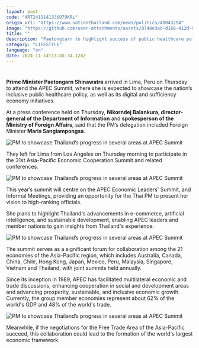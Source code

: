 ```yaml
---
layout: post
code: "ART2411141336O7OKRL"
origin_url: "https://www.nationthailand.com/news/politics/40043294"
image: "https://github.com/user-attachments/assets/8748e3ad-d166-412d-926d-3b7ef490d9db"
title: ""
description: "Paetongtarn to highlight success of public healthcare policy, AI and ecommerce"
category: "LIFESTYLE"
language: "en"
date: 2024-11-14T13:45:34.128Z
---
```


# 











**Prime Minister Paetongarn Shinawatra** arrived in Lima, Peru on Thursday to attend the APEC Summit, where she is expected to showcase the nation’s inclusive public healthcare policy, as well as its digital and sufficiency economy initiatives.

At a press conference held on Thursday, **Nikorndej Balankura, director-general of the Department of Information** and **spokesperson of the Ministry of Foreign Affairs**, said that the PM’s delegation included Foreign Minister **Maris Sangiampongsa**.

  ![PM to showcase Thailand’s progress in several areas at APEC Summit](https://media.nationthailand.com/uploads/images/contents/w1024/2024/11/zhSDXDnAVaYuC6xefX2y.webp?x-image-process=style/lg-webp)

They left for Lima from Los Angeles on Thursday morning to participate in the 31st Asia-Pacific Economic Cooperation Summit and related conferences.

  ![PM to showcase Thailand’s progress in several areas at APEC Summit](https://github.com/user-attachments/assets/b7afcfaf-0747-4118-ac6c-304719f2c39b)

This year’s summit will centre on the APEC Economic Leaders' Summit, and Informal Meetings, providing an opportunity for the Thai PM to present her vision to high-ranking officials.

She plans to highlight Thailand's advancements in e-commerce, artificial intelligence, and sustainable development, enabling APEC leaders and member nations to gain insights from Thailand's experience.

  ![PM to showcase Thailand’s progress in several areas at APEC Summit](https://github.com/user-attachments/assets/7c41746d-99bd-4288-ab31-73b9b00c03a4)

The summit serves as a significant forum for collaboration among the 21 economies of the Asia-Pacific region, which includes Australia, Canada, China, Chile, Hong Kong, Japan, Mexico, Peru, Malaysia, Singapore, Vietnam and Thailand, with joint summits held annually.



Since its inception in 1989, APEC has facilitated multilateral economic and trade discussions, enhancing cooperation in social and development areas and advancing prosperity, sustainable, and inclusive economic growth. Currently, the group member economies represent about 62% of the world's GDP and 48% of the world's trade.

  ![PM to showcase Thailand’s progress in several areas at APEC Summit](https://github.com/user-attachments/assets/111b623a-9227-4f64-ba9d-7da42e6b8334)

Meanwhile, if the negotiations for the Free Trade Area of the Asia-Pacific succeed, this collaboration could lead to the formation of the world's largest economic framework.